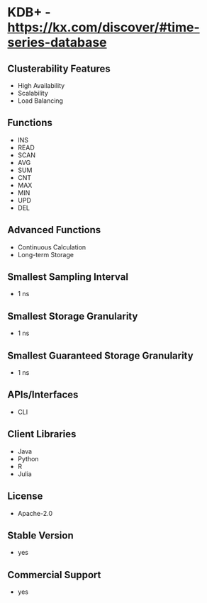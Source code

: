 # KDB+ - https://kx.com/discover/#time-series-database

## Clusterability Features
- High Availability
- Scalability
- Load Balancing

## Functions
- INS
- READ
- SCAN
- AVG
- SUM
- CNT
- MAX
- MIN
- UPD
- DEL

## Advanced Functions
- Continuous Calculation
- Long-term Storage

## Smallest Sampling Interval
- 1 ns

## Smallest Storage Granularity
- 1 ns

## Smallest Guaranteed Storage Granularity
- 1 ns

## APIs/Interfaces
- CLI

## Client Libraries
- Java
- Python
- R
- Julia


## License
- Apache-2.0

## Stable Version
- yes

## Commercial Support
- yes


